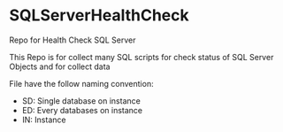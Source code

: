 # SQLServerHealthCheck
Repo for Health Check SQL Server

This Repo is for collect many SQL scripts for check status of SQL Server Objects and for collect data

File have the follow naming convention:
- SD: Single database on instance
- ED: Every databases on instance
- IN: Instance
